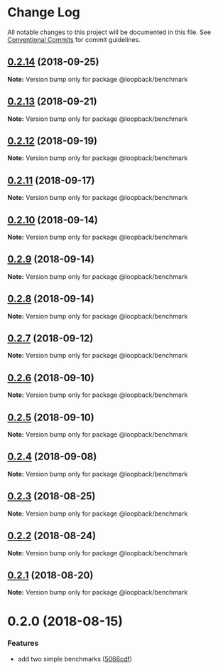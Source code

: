 # Change Log

All notable changes to this project will be documented in this file.
See [Conventional Commits](https://conventionalcommits.org) for commit guidelines.

<a name="0.2.14"></a>
## [0.2.14](https://github.com/strongloop/loopback-next/compare/@loopback/benchmark@0.2.13...@loopback/benchmark@0.2.14) (2018-09-25)

**Note:** Version bump only for package @loopback/benchmark





<a name="0.2.13"></a>
## [0.2.13](https://github.com/strongloop/loopback-next/compare/@loopback/benchmark@0.2.12...@loopback/benchmark@0.2.13) (2018-09-21)

**Note:** Version bump only for package @loopback/benchmark





<a name="0.2.12"></a>
## [0.2.12](https://github.com/strongloop/loopback-next/compare/@loopback/benchmark@0.2.11...@loopback/benchmark@0.2.12) (2018-09-19)

**Note:** Version bump only for package @loopback/benchmark





<a name="0.2.11"></a>
## [0.2.11](https://github.com/strongloop/loopback-next/compare/@loopback/benchmark@0.2.10...@loopback/benchmark@0.2.11) (2018-09-17)

**Note:** Version bump only for package @loopback/benchmark





<a name="0.2.10"></a>
## [0.2.10](https://github.com/strongloop/loopback-next/compare/@loopback/benchmark@0.2.9...@loopback/benchmark@0.2.10) (2018-09-14)

**Note:** Version bump only for package @loopback/benchmark





<a name="0.2.9"></a>
## [0.2.9](https://github.com/strongloop/loopback-next/compare/@loopback/benchmark@0.2.8...@loopback/benchmark@0.2.9) (2018-09-14)

**Note:** Version bump only for package @loopback/benchmark





<a name="0.2.8"></a>
## [0.2.8](https://github.com/strongloop/loopback-next/compare/@loopback/benchmark@0.2.7...@loopback/benchmark@0.2.8) (2018-09-14)

**Note:** Version bump only for package @loopback/benchmark





<a name="0.2.7"></a>
## [0.2.7](https://github.com/strongloop/loopback-next/compare/@loopback/benchmark@0.2.6...@loopback/benchmark@0.2.7) (2018-09-12)

**Note:** Version bump only for package @loopback/benchmark





<a name="0.2.6"></a>
## [0.2.6](https://github.com/strongloop/loopback-next/compare/@loopback/benchmark@0.2.5...@loopback/benchmark@0.2.6) (2018-09-10)

**Note:** Version bump only for package @loopback/benchmark





<a name="0.2.5"></a>
## [0.2.5](https://github.com/strongloop/loopback-next/compare/@loopback/benchmark@0.2.4...@loopback/benchmark@0.2.5) (2018-09-10)

**Note:** Version bump only for package @loopback/benchmark





<a name="0.2.4"></a>
## [0.2.4](https://github.com/strongloop/loopback-next/compare/@loopback/benchmark@0.2.3...@loopback/benchmark@0.2.4) (2018-09-08)

**Note:** Version bump only for package @loopback/benchmark





<a name="0.2.3"></a>
## [0.2.3](https://github.com/strongloop/loopback-next/compare/@loopback/benchmark@0.2.2...@loopback/benchmark@0.2.3) (2018-08-25)

**Note:** Version bump only for package @loopback/benchmark





<a name="0.2.2"></a>
## [0.2.2](https://github.com/strongloop/loopback-next/compare/@loopback/benchmark@0.2.1...@loopback/benchmark@0.2.2) (2018-08-24)

**Note:** Version bump only for package @loopback/benchmark





<a name="0.2.1"></a>
## [0.2.1](https://github.com/strongloop/loopback-next/compare/@loopback/benchmark@0.2.0...@loopback/benchmark@0.2.1) (2018-08-20)




**Note:** Version bump only for package @loopback/benchmark

<a name="0.2.0"></a>
# 0.2.0 (2018-08-15)


### Features

* add two simple benchmarks ([5066cdf](https://github.com/strongloop/loopback-next/commit/5066cdf))
